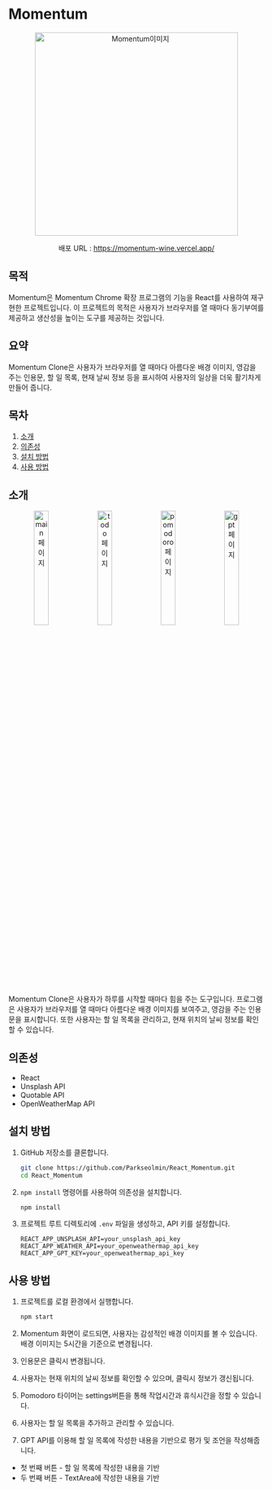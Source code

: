 # Momentum

<p align="center"><img src="https://github.com/Parkseolmin/Todo-List-App-with-React/assets/76764414/e7235ae7-9ef7-444a-9ae1-12cf92e02576e" alt="Momentum이미지" width="400"/></p>
<p align="center">배포 URL : <a href="https://momentum-wine.vercel.app" target="_blank">https://momentum-wine.vercel.app/</a></p>

## 목적
Momentum은 Momentum Chrome 확장 프로그램의 기능을 React를 사용하여 재구현한 프로젝트입니다. 이 프로젝트의 목적은 사용자가 브라우저를 열 때마다 동기부여를 제공하고 생산성을 높이는 도구를 제공하는 것입니다.

## 요약
Momentum Clone은 사용자가 브라우저를 열 때마다 아름다운 배경 이미지, 영감을 주는 인용문, 할 일 목록, 현재 날씨 정보 등을 표시하여 사용자의 일상을 더욱 활기차게 만들어 줍니다.

## 목차
1. [소개](#소개)
2. [의존성](#의존성)
3. [설치 방법](#설치-방법)
4. [사용 방법](#사용-방법)

## 소개
<div align="center">
    <img src="https://github.com/Parkseolmin/React_momentum/assets/76764414/8125b23a-eab4-4c87-bfc1-81c5b215341c" alt="main 페이지" width="24%">
    <img src="https://github.com/Parkseolmin/React_momentum/assets/76764414/e2b1ecce-899b-4aab-8742-883423cc43a0" alt="todo 페이지" width="24%">
    <img src="https://github.com/Parkseolmin/React_momentum/assets/76764414/4451f16c-ba22-48ec-9ed4-53ec29e06e19" alt="pomodoro 페이지" width="24%">
    <img src="https://github.com/Parkseolmin/React_momentum/assets/76764414/48727c64-cee1-4bb7-9d66-0d21a40cce3c" alt="gpt 페이지" width="24%">
</div>


Momentum Clone은 사용자가 하루를 시작할 때마다 힘을 주는 도구입니다. 프로그램은 사용자가 브라우저를 열 때마다 아름다운 배경 이미지를 보여주고, 영감을 주는 인용문을 표시합니다. 또한 사용자는 할 일 목록을 관리하고, 현재 위치의 날씨 정보를 확인할 수 있습니다.

## 의존성
- React
- Unsplash API
- Quotable API
- OpenWeatherMap API

## 설치 방법
1. GitHub 저장소를 클론합니다.
    ```bash
    git clone https://github.com/Parkseolmin/React_Momentum.git
    cd React_Momentum
    ```
2. `npm install` 명령어를 사용하여 의존성을 설치합니다.
    ```bash
    npm install
    ```
3. 프로젝트 루트 디렉토리에 `.env` 파일을 생성하고, API 키를 설정합니다.
    ```
    REACT_APP_UNSPLASH_API=your_unsplash_api_key
    REACT_APP_WEATHER_API=your_openweathermap_api_key
    REACT_APP_GPT_KEY=your_openweathermap_api_key
    ```

## 사용 방법

1. 프로젝트를 로컬 환경에서 실행합니다.
    ```bash
    npm start
    ```
2. Momentum 화면이 로드되면, 사용자는 감성적인 배경 이미지를 볼 수 있습니다. 배경 이미지는 5시간을 기준으로 변경됩니다.
   
3. 인용문은 클릭시 변경됩니다.
   
4. 사용자는 현재 위치의 날씨 정보를 확인할 수 있으며, 클릭시 정보가 갱신됩니다.
   
5. Pomodoro 타이머는 settings버튼을 통해 작업시간과 휴식시간을 정할 수 있습니다.
   
6. 사용자는 할 일 목록을 추가하고 관리할 수 있습니다.
    
7. GPT API를 이용해 할 일 목록에 작성한 내용을 기반으로 평가 및 조언을 작성해줍니다.
 - 첫 번째 버튼 - 할 일 목록에 작성한 내용을 기반
 - 두 번째 버튼 - TextArea에 작성한 내용을 기반
